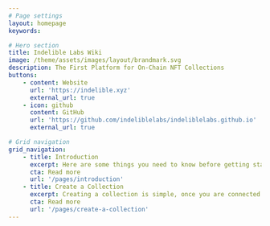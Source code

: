 ```yaml
---
# Page settings
layout: homepage
keywords:

# Hero section
title: Indelible Labs Wiki
image: /theme/assets/images/layout/brandmark.svg
description: The First Platform for On-Chain NFT Collections
buttons:
    - content: Website
      url: 'https://indelible.xyz'
      external_url: true
    - icon: github
      content: GitHub
      url: 'https://github.com/indeliblelabs/indeliblelabs.github.io'
      external_url: true

# Grid navigation
grid_navigation:
    - title: Introduction
      excerpt: Here are some things you need to know before getting started.
      cta: Read more
      url: '/pages/introduction'
    - title: Create a Collection
      excerpt: Creating a collection is simple, once you are connected and get presented with the initial screen.
      cta: Read more
      url: '/pages/create-a-collection'
---
```

